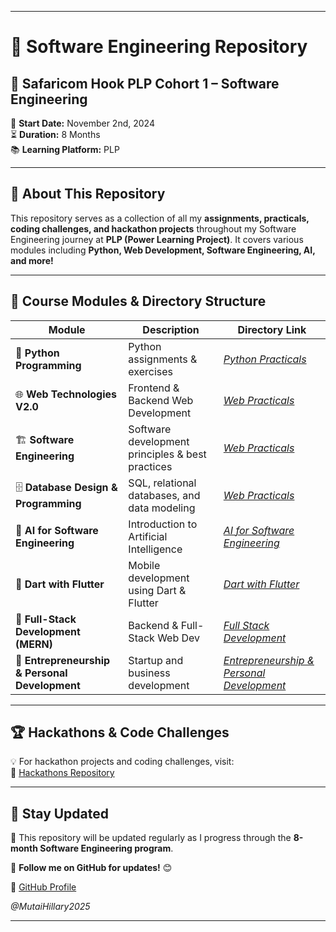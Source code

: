 

---

# 📌 Software Engineering Repository  

## 🚀 Safaricom Hook PLP Cohort 1 – Software Engineering  

📅 **Start Date:** November 2nd, 2024  
⏳ **Duration:** 8 Months  
📚 **Learning Platform:** PLP  

---

## 📖 About This Repository  

This repository serves as a collection of all my **assignments, practicals, coding challenges, and hackathon projects** throughout my Software Engineering journey at **PLP (Power Learning Project)**. It covers various modules including **Python, Web Development, Software Engineering, AI, and more!**  

---

## 📂 Course Modules & Directory Structure  

| Module | Description | Directory Link |
|--------|------------|---------------|
| 🐍 **Python Programming** | Python assignments & exercises | _[Python Practicals](https://github.com/Machuge27/SWEngineering/tree/main/python_pracs)_ |
| 🌐 **Web Technologies V2.0** | Frontend & Backend Web Development | _[Web Practicals](https://github.com/Machuge27/SWEngineering/tree/main/web_pracs)_ |
| 🏗️ **Software Engineering** | Software development principles & best practices | _[Web Practicals](https://github.com/Machuge27/SWEngineering/tree/main/Software_Engineering)_ |
| 🗄️ **Database Design & Programming** | SQL, relational databases, and data modeling | _[Web Practicals](https://github.com/Machuge27/SWEngineering/tree/main/Database)_ |
| 🤖 **AI for Software Engineering** | Introduction to Artificial Intelligence | _[AI for Software Engineering](https://github.com/Machuge27/SWEngineering/tree/main/AI%20for%20Software%20Development)_ |
| 📱 **Dart with Flutter** | Mobile development using Dart & Flutter | _[Dart with Flutter](https://github.com/Machuge27/SWEngineering/tree/main/Dart%20with%20Flutter)_ |
| 🚀 **Full-Stack Development (MERN)** | Backend & Full-Stack Web Dev | _[Full Stack Development](https://github.com/Machuge27/SWEngineering/tree/main/Full%20Stack%20Development)_ |
| 🎯 **Entrepreneurship & Personal Development** | Startup and business development | _[Entrepreneurship & Personal Development](https://github.com/Machuge27/SWEngineering/tree/main/Startups)_ |

---

## 🏆 Hackathons & Code Challenges  

💡 For hackathon projects and coding challenges, visit:  
🔗 [Hackathons Repository](https://github.com/Machuge27/SWEngineering/tree/main/Hackathons)  

---

## 📌 Stay Updated  

📢 This repository will be updated regularly as I progress through the **8-month Software Engineering program**.  

📍 **Follow me on GitHub for updates!** 😊  

🔗 [GitHub Profile](https://github.com/Machuge27)  

_@MutaiHillary2025_

---
